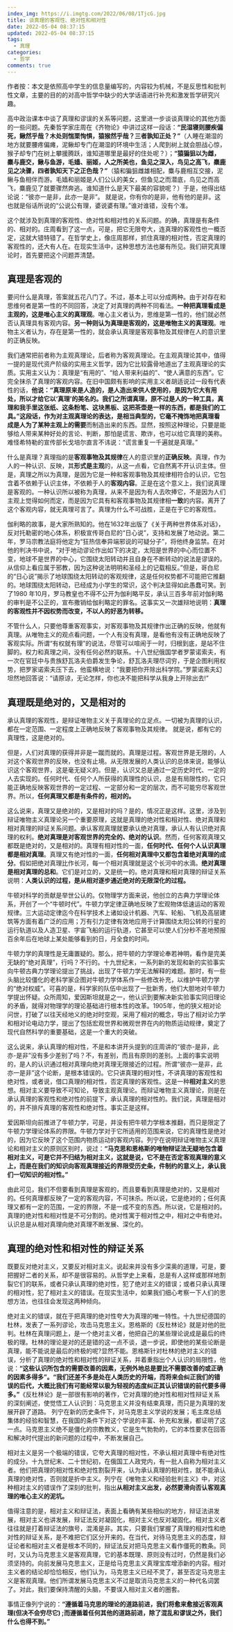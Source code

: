 ```yaml
---
index_img: https://i.imgtg.com/2022/06/08/1TjcG.jpg
title: 谈真理的客观性、绝对性和相对性
date: 2022-05-04 08:37:15
updated: 2022-05-04 08:37:15
tags:
  - 真理
categories:
  - 哲学
comments: true
---
```

作者按：本文是依照高中学生的信息量编写的，内容较为机械，不是反思性和批判性文章，主要的目的的对高中哲学中缺少的大学话语进行补充和激发哲学研究兴趣。

高中政治课本中谈了真理和谬误的关系等问题，这里进一步谈谈真理论的其他方面的一些问题。先秦哲学家庄周在《齐物论》中讲过这样一段话：**“民湿寝则腰疾偏死，鳅然乎哉？木处则惴栗恂惧，猿猴然乎哉？三者孰知正处？”**（人睡在潮湿的地方就要腰疼偏瘫，泥鳅却专门在潮湿的环境中生活；人爬到树上就会胆战心惊，猴子却专门在树上攀援腾跃，谁知道哪里是最好的住处呢？）；**“猿猵狙以为雌，麋与鹿交，鳅与鱼游，毛嫱、丽姬，人之所美也，鱼见之深入，鸟见之高飞，麋鹿见之决骤，四者孰知天下之正色哉？”**（猿和猵狙雌雄相配，麋与鹿相互交接，泥鳅与鱼相伴而游。毛嫱和丽姬是人们公认的美女，但鱼见之而潜底，鸟见之而高飞，麋鹿见了就要骤然奔逃。谁知道什么是天下最美的容貌呢？）于是，他得出结论说：“彼亦一是非，此亦一是非”。 就是说，你有你的是非，他有他的是非。这也就是俗话所说的“公说公有理，婆说婆有理。”谁对谁错，没有个准。

这个就涉及到真理的客观性、绝对性和相对性的关系问题。的确，真理是有条件的、相对的。庄周看到了这一点，可是，把它无限夸大，连真理的客观性也一概否定，这就大错特错了。在哲学史上，像庄周那样，抓住真理的相对性，否定真理的客观性的，还大有人在。在现实生活中，这种思想方法也屡有所见。我们研究真理论时，首先要把这个问题弄清楚。

## **真理是客观的**

要问什么是真理，答案就五花八门了。不过，基本上可以分成两种。由于对存在和思维何者是第一性的不同回答，决定了对真理的两种不同看法。**一种把真理看成是主观的，这是唯心主义的真理观**。唯心主义者认为，思维是第一性的，他们就必然否认真理具有客观内容。**另一种则认为真理是客观的，这是唯物主义的真理观**。唯物主义者认为，存在是第一性的，就会承认真理是客观事物及其规律在人的意识里的正确反映。

我们通常把前者称为主观真理论，后者称为客观真理论。在主观真理论其中，值得一提的是现代资产阶级的实用主义哲学，因为它比较露骨地道出了主观真理论的实质。实用主义认为：真理是“有用的”、“给人带来利益的”、“使人满意的东西”。它完全抹杀了真理的客观内容。在旧中国颇有影响的实用主义者胡适说过一段有代表性的话，**他说：“真理原来是人造的，是人造出来供人使用的，是因为它大有用处，所以才给它以‘真理’的美名的。我们之所谓真理，原不过是人的一种工具，真理和我手里这张纸、这条粉笔、这块黑板、这把茶壶是一样的东西，都是我们的工具。”**这段话，作为对主观真理论的表达，是相当典型的，它毫不掩饰地把真理看成是人为了某种**主观上的需要**而制造出来的东西。显然，按照这种理论，只要是能够给人带来某种好处的言论、判断，那怕是谎言、欺诈，也可以给它真理的美称。难怪希特勒的宣传部长戈培尔直言不讳说：“谎言重复一千遍就是真理。”

什么是真理？真理指的是**客观事物及其规律**在人的意识里的**正确反映**。真理，作为人的一种认识、反映，其**形式是主观**的，从这一点看，它自然离不开认识主体。但是，真理之所以为真理，是因为它是一种和客观事物及其规律相符合的认识，它包含着不依赖于认识主体，不依赖于人的**客观内容**。正是在这个意义上，我们说真理是客观的。一种认识所以被称为真理，从来不是因为有人去吹捧它，不是因为人们主观上觉得如何而定，而是因为它具有和客观事物及其规律相**一致**的内容。离开了这个客观内容，就无真理可言了。真理为什么不可战胜，正是在于它的客观性。

伽利略的故事，是大家所熟知的。他在1632年出版了《关于两种世界体系对话》，反对托勒密的地心体系，积极宣传哥白尼的“日心说”，支持和发展了地动说。第二年，罗马宗教法庭将他定为“狂热信奉异端邪说的可疑分子”，将他终身监禁。在对他的判决书中说，“对于地动谬论作出如下的决定，太阳是世界的中心而位置不变，地球不是世界的中心，它围绕太阳转动并且自身在不断转动的说法是谬误的。从信仰上看应属于邪教，因为这种说法明明和圣经上的记载相反。”但是，哥白尼的“日心说”揭示了地球围绕太阳转动的客观规律，这是任何权势都不可能把它推翻的。地球围绕太阳转动，已经成为小学生的常识，这个判决显得如此愚蠢可笑。到了1980 年10月，罗马教皇也不得不公开为伽利略平反，承认三百多年前对伽利略的审判是不公正的，宣布撒销给伽利略定的罪名。这事实又一次雄辩地说明：**真理的客观性并不因权势而改变，不以人的好恶为转移。**

不管什么人，只要他尊重客观事实，对客观事物及其规律作出正确的反映，他就有真理。从唯物主义的观点看问题，一个人有没有真理，是看他有没有正确地反映了客观实际。所谓“有权就有理”的说法，尽管可以喧闹于一时，归根到底，是站不住脚的。权力和真理之间，没有任何必然的联系。十八世纪俄国学者罗蒙诺索夫，有一次在官廷中与贵族舒瓦洛夫伯爵发生争论，舒瓦洛夫理尽词穷，于是企图利用权势，把罗家诺索夫压下去，他蛮横地说：“我要把你开除出科学院。”罗蒙诺索夫幻坦然地回答说：“请原谅，无论怎样，你也决不能把科学从我身上开除出去!”

## **真理既是绝对的，又是相对的**

承认真理的客观性，是辩证唯物主义关于真理论的立足点。一切被为真理的认识，都在一定范围、一定程度上正确地反映了客观事物及其规律。 就是说，都有它的真理性，这是绝对的。

但是，人们对真理的获得并非是一蹴而就的。真理是过程。客观世界是无限的，人对这个客观世界的反映，也没有止境。从无限发展的人类认识的总体来说，能够认识这个客观世界，这是毫无疑义的。但是，认识又总是通过一定历史时代、一定的人去实现的。任何时代、任何个人所获得的真理性的认识，总是有局限性的，它只能正确地反映客观世界的一定过程、一定部分和一定的层次，而不可能穷尽客观世界。所以，**任何真理又都是有条件的，相对的。**

这么说来，真理又是绝对的，又是相对的吗？是的，情况正是这样。这里，涉及到辩证唯物主义真理论另一个重要原理，这就是真理的绝对性和相对性、绝对真理和相对真理的辩证关系问题。承认客观真理就要承认绝对真理，承认人有认识绝对真理的权利。**绝对真理是对客观世界的完全的、绝对的认识**。然而，任何客观真理又都既是绝对的，又是相对的。真理有相对性的一面，**任何时代、任何个人认识真理都是相对真理**。真理又有绝对性的一面，**任何相对真理中又都包含着绝对真理的成分**。假如把绝对真理比作长河，每一个相对真理就是这个长河中的水滴。**绝对真理是相对真理的总和**。它们是对立的，又是统一的。绝对真理和相对真理的辩证关系说明：**人类认识的过程，是从相对逐步通近绝对的无限深化的过程。**

牛顿对科学的贡献是举世公认的。仅物理学方面来说，他创立的古典力学理论体系，开创了一个“牛顿时代”。牛顿力学定律正确地反映了宏观物体低速运动的客观规律。三大运动定律迄今在科学技术上诸如设计机器、汽车、轮船、飞机及高层建筑等方面有着广泛的应用；万有引力定律有效地应用于计算围绕太阳公转的行星的运行轨道以及人造卫星、字宙飞船的运行轨道，它甚至可以使人们分秒不差地预报百余年后在地球上某处能够看到的日，月全食的时间。

牛顿力学的真理性是无庸置疑的。那么，把牛顿的力学理论奉若神明，看作是完美无缺的“绝对真理”，行吗？不行的。十九世纪末，一系列新的发现和新的实验事实向牛顿古典力学理论提出了挑战，出现了牛顿力学无法解释的难题。那时，有一些头脑比较僵化的老科学家企图对牛顿力学体系作一些修改补充，以维护牛顿力学的“绝对权威”。可喜的是，科学家的队伍中出现了一批新秀，他们大胆地对牛顿力学提出怀疑。众所周知，爱因斯坦就是之一，他认识到要解决新实验事实同旧理论的矛盾，就得对物理学的理论基础进行根本性的改革。1905年，他的狭义相对论问世，打破了以往天经地义的绝对时空观，采用了相对的概念，导出了相对论力学和相对论电动力学，提出了包括宏观世界和微观世界在内的物质运动规律，奠定了现代自然科学的重要基础，这是一个重大的突破。

这么说来，承认真理的相对性，不是和本讲开头提到的庄周讲的“彼亦-是非，此亦-是非”没有多少差别了吗？不，有差别，而且有原则的差别。上面的事实说明的，是人的认识通过相对真理向绝对真理无限接近的过程。所谓“彼亦一是非，此亦一是非”这个论断，是根本错误的。它只讲真理的相对性，不讲真理的客观性和绝对性，或者说，借口真理的相对性，否定真理的客观性。这是一种**相对主义**的思想。相对主义要导致不可知论，导致主观真理论。而辩证唯物主义真理论，则是在承认真理的客观性和绝对性的前提下，承认真理的相对性的。我们说，真理是相对的，并不排斥真理的客观性和绝对性。事实正是这样。

爱因斯坦向前推进了牛顿力学，可是，并没有把牛顿力学根本推翻，而只是限定了牛顿力学理论体系的界限。牛顿力学对于它所适用的范围来说，它的真理性是绝对的，因为它反映了这个范围内物质运动的客观内容。列宁在说明辩证唯物主义真理论和相对主义的原则区别时，说过：**“马克思和恩格斯的唯物辩证法无疑地包含着相对主义，可是它并不归结为相对主义，这就是说，它不是在否定客观真理的意义上，而是在我们的知识向客观真理接近的界限受历史条，件制约的意义上，承认我们一切知识的相对性。”**

由此可见，我们不但要看到真理是客观的，而且要看到真理是绝对的，又是相对的。任何真理都反映了一定的客观内容，不可抹杀。所以说，它是绝对的；任何真理又都有一定的范围，一定的界限，不是一成不变的东西。所以说，它是相对的。真理的绝对性和相对性是不可分割的。绝对性寓于相对性之中，相对之中有绝对。认识总是从相对真理向绝对真理不断发展、深化的。

## **真理的绝对性和相对性的辩证关系**

既要反对绝对主义，又要反对相对主义。说起来并没有多少深奥的道理，可是，要把握好二者的关系，却不是很容易的。从哲学史上来看，总是有人这样或那样地割裂它们的联系，或者只承认真理的绝对性，犯了绝对主义的错误；或者只承认真理的相对性，犯了相对主义的错误。在现实生活中，如果我们细心考察一下人们的思想方法，也往往会发现这两种倾向。

绝对主义的错误，就在于把真理的绝对性夸大为真理的唯一特性。十九世纪德国的杜林，发表了一系列谬论，攻击马克思主义。恩格斯的《反杜林论》就是对他的批判。杜林在真理问题上，是一个绝对主义者，他把自己的某些理论说成是最后的终极的理。杜林的理论是对的还是错的这一点不谈，退一步说，即使他的某些论断是真理，能不能说是最后的终极的呢?显然不能。恩格斯针对杜林的绝对主义的错误，分析了真理的绝对性和相对性的辩证关系，并着重指出个人认识的局限性，他说：**“这些认识所包含的需要改善的因素，无例外地总是要比不需要改善的或正确的因素多得多”。“我们还差不多是处在人类历史的开端，而将来会纠正我们的错误的后代，大概比我们有可能经常以极为轻视的态度纠正其认识错误的前代要多得多。”**《反杜林论》是一部很有影响的著作，它对真理的绝对性和相对性辩证关系的深刻阐述，使觉悟工人认识到：马克思主义并没有结束真理，而只是为真理的发展开辟了道路。
列宁在新的历史条件下，对马克思主义学说的发展；毛主席总结集体的经验和智慧，在我国的条件下对这个学说的丰富、补充和发展，都证明了这一点。马克恩主义绝不是僵化的宗教教义，它是生气勃勃的，它的本性要求在回答和解决时代提出的新问题的过程中，不断发展自己。

相对主义是另一个极端的错误，它夸大真理的相对性，不承认相对真理中有绝对性的成分。十九世纪末、二十世纪初，在俄国工人政党内，有一批人自称为相对主义者。他们把真理的相对性和绝对性割裂开来，认为承认真理的相对性，就不能承认真理的绝对性，否则就是折中主义。列宁在《唯物主义和经验批判主义》中，对这种相对主义的错误作了深刻的批判，指出**从相对主义出发，必然要滑向否认客观真理的唯心主义的泥坑。**

值得注意的是，相对主义和辩证法，表面上看确有某些相似的地方，辩证法讲发展，相对主义也讲发展，辩证法反对凝固化，相对主义也反对凝固化。相对主义者往往就是打着辩证法的旗号，混淆是非。其实，只要我们掌握了真理的相对性和绝对性的辩证关系，是不难把它们区分开来的。在当代，对待马克思主义的态度，辩证论者和相对主义者是根本不同的，辩证法反对把马克思主义看作僵死的教条。同时，又认为马克思主义是客观真理，它的基本既理、原则没有过时，仍然是我们必须坚持的。向前发展马克思主义，正是给马克思主义真理宝库增添新的内容。相对主义者的结论却恰恰相反，他们认为，马克思主义已经不灵了，甚至否定马克思主义是客观真理。他们所谓发展马克思主义不过是取消马克思主义的一种代名词罢了。对此，我们要保持清醒的头脑，不要误入相对主义者的圈套。

事情正像列宁说的：**“遵循着马克思的理论的道路前进，我们将愈来愈接近客观真理(但决不会穷尽它) ;而遵循着任何其他的道路前进，除了混乱和谬误之外，我们什么也得不到。”**